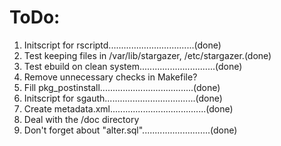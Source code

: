 # ToDo:
1. Initscript for rscriptd..................................(done)
2. Test keeping files in /var/lib/stargazer, /etc/stargazer.(done)
3. Test ebuild on clean system..............................(done)
4. Remove unnecessary checks in Makefile?
5. Fill pkg_postinstall.....................................(done)
6. Initscript for sgauth....................................(done)
7. Create metadata.xml......................................(done)
8. Deal with the /doc directory
9. Don't forget about "alter.sql"...........................(done)